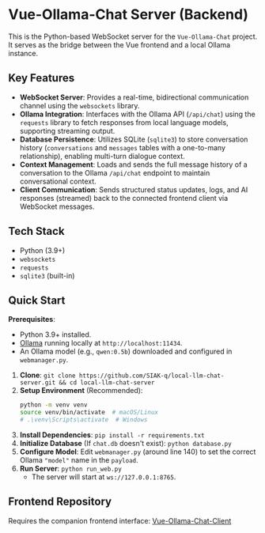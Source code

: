 # Vue-Ollama-Chat Server (Backend)

This is the Python-based WebSocket server for the `Vue-Ollama-Chat` project. It serves as the bridge between the Vue frontend and a local Ollama instance.

## Key Features

* **WebSocket Server**: Provides a real-time, bidirectional communication channel using the `websockets` library.
* **Ollama Integration**: Interfaces with the Ollama API (`/api/chat`) using the `requests` library to fetch responses from local language models, supporting streaming output.
* **Database Persistence**: Utilizes SQLite (`sqlite3`) to store conversation history (`conversations` and `messages` tables with a one-to-many relationship), enabling multi-turn dialogue context.
* **Context Management**: Loads and sends the full message history of a conversation to the Ollama `/api/chat` endpoint to maintain conversational context.
* **Client Communication**: Sends structured status updates, logs, and AI responses (streamed) back to the connected frontend client via WebSocket messages.

## Tech Stack

* Python (3.9+)
* `websockets`
* `requests`
* `sqlite3` (built-in)

## Quick Start

**Prerequisites**:
* Python 3.9+ installed.
* [Ollama](https://ollama.com/) running locally at `http://localhost:11434`.
* An Ollama model (e.g., `qwen:0.5b`) downloaded and configured in `webmanager.py`.

1.  **Clone**: `git clone https://github.com/SIAK-q/local-llm-chat-server.git && cd local-llm-chat-server`
2.  **Setup Environment** (Recommended):
    ```bash
    python -m venv venv
    source venv/bin/activate  # macOS/Linux
    # .\venv\Scripts\activate  # Windows
    ```
3.  **Install Dependencies**: `pip install -r requirements.txt`
4.  **Initialize Database** (If `chat.db` doesn't exist): `python database.py`
5.  **Configure Model**: Edit `webmanager.py` (around line 140) to set the correct Ollama `"model"` name in the `payload`.
6.  **Run Server**: `python run_web.py`
    * The server will start at `ws://127.0.0.1:8765`.

## Frontend Repository

Requires the companion frontend interface: [Vue-Ollama-Chat-Client](https://github.com/SIAK-q/local-llm-chat-ui)